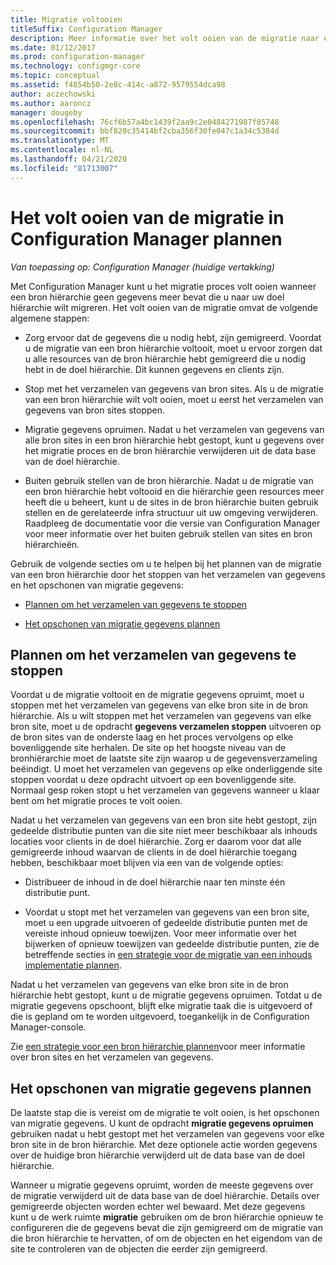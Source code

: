 ```yaml
---
title: Migratie voltooien
titleSuffix: Configuration Manager
description: Meer informatie over het volt ooien van de migratie naar een Configuration Manager huidige vertakkings doel hiërarchie nadat een bron hiërarchie geen gegevens meer heeft.
ms.date: 01/12/2017
ms.prod: configuration-manager
ms.technology: configmgr-core
ms.topic: conceptual
ms.assetid: f4854b50-2e8c-414c-a872-9579554dca98
author: aczechowski
ms.author: aaroncz
manager: dougeby
ms.openlocfilehash: 76cf6b57a4bc1439f2aa9c2e0484271987f85748
ms.sourcegitcommit: bbf820c35414bf2cba356f30fe047c1a34c5384d
ms.translationtype: MT
ms.contentlocale: nl-NL
ms.lasthandoff: 04/21/2020
ms.locfileid: "81713007"
---
```

# <a name="plan-to-complete-migration-in-configuration-manager"></a>Het volt ooien van de migratie in Configuration Manager plannen

*Van toepassing op: Configuration Manager (huidige vertakking)*

Met Configuration Manager kunt u het migratie proces volt ooien wanneer een bron hiërarchie geen gegevens meer bevat die u naar uw doel hiërarchie wilt migreren. Het volt ooien van de migratie omvat de volgende algemene stappen:  

-   Zorg ervoor dat de gegevens die u nodig hebt, zijn gemigreerd. Voordat u de migratie van een bron hiërarchie voltooit, moet u ervoor zorgen dat u alle resources van de bron hiërarchie hebt gemigreerd die u nodig hebt in de doel hiërarchie. Dit kunnen gegevens en clients zijn.  

-   Stop met het verzamelen van gegevens van bron sites. Als u de migratie van een bron hiërarchie wilt volt ooien, moet u eerst het verzamelen van gegevens van bron sites stoppen.  

-   Migratie gegevens opruimen. Nadat u het verzamelen van gegevens van alle bron sites in een bron hiërarchie hebt gestopt, kunt u gegevens over het migratie proces en de bron hiërarchie verwijderen uit de data base van de doel hiërarchie.  

-   Buiten gebruik stellen van de bron hiërarchie. Nadat u de migratie van een bron hiërarchie hebt voltooid en die hiërarchie geen resources meer heeft die u beheert, kunt u de sites in de bron hiërarchie buiten gebruik stellen en de gerelateerde infra structuur uit uw omgeving verwijderen. Raadpleeg de documentatie voor die versie van Configuration Manager voor meer informatie over het buiten gebruik stellen van sites en bron hiërarchieën.  

Gebruik de volgende secties om u te helpen bij het plannen van de migratie van een bron hiërarchie door het stoppen van het verzamelen van gegevens en het opschonen van migratie gegevens:  

-   [Plannen om het verzamelen van gegevens te stoppen](#Plan_to_Stop_Data_Gath)  

-   [Het opschonen van migratie gegevens plannen](#Plan_to_clean_up)  

##  <a name="plan-to-stop-gathering-data"></a><a name="Plan_to_Stop_Data_Gath"></a>Plannen om het verzamelen van gegevens te stoppen  
 Voordat u de migratie voltooit en de migratie gegevens opruimt, moet u stoppen met het verzamelen van gegevens van elke bron site in de bron hiërarchie. Als u wilt stoppen met het verzamelen van gegevens van elke bron site, moet u de opdracht **gegevens verzamelen stoppen** uitvoeren op de bron sites van de onderste laag en het proces vervolgens op elke bovenliggende site herhalen. De site op het hoogste niveau van de bronhiërarchie moet de laatste site zijn waarop u de gegevensverzameling beëindigt. U moet het verzamelen van gegevens op elke onderliggende site stoppen voordat u deze opdracht uitvoert op een bovenliggende site. Normaal gesp roken stopt u het verzamelen van gegevens wanneer u klaar bent om het migratie proces te volt ooien.  

 Nadat u het verzamelen van gegevens van een bron site hebt gestopt, zijn gedeelde distributie punten van die site niet meer beschikbaar als inhouds locaties voor clients in de doel hiërarchie. Zorg er daarom voor dat alle gemigreerde inhoud waarvan de clients in de doel hiërarchie toegang hebben, beschikbaar moet blijven via een van de volgende opties:  

-   Distribueer de inhoud in de doel hiërarchie naar ten minste één distributie punt.  

-   Voordat u stopt met het verzamelen van gegevens van een bron site, moet u een upgrade uitvoeren of gedeelde distributie punten met de vereiste inhoud opnieuw toewijzen. Voor meer informatie over het bijwerken of opnieuw toewijzen van gedeelde distributie punten, zie de betreffende secties in [een strategie voor de migratie van een inhouds implementatie plannen](../../core/migration/planning-a-content-deployment-migration-strategy.md).  

Nadat u het verzamelen van gegevens van elke bron site in de bron hiërarchie hebt gestopt, kunt u de migratie gegevens opruimen. Totdat u de migratie gegevens opschoont, blijft elke migratie taak die is uitgevoerd of die is gepland om te worden uitgevoerd, toegankelijk in de Configuration Manager-console.  

Zie [een strategie voor een bron hiërarchie plannen](../../core/migration/planning-a-source-hierarchy-strategy.md)voor meer informatie over bron sites en het verzamelen van gegevens.  

##  <a name="plan-to-clean-up-migration-data"></a><a name="Plan_to_clean_up"></a>Het opschonen van migratie gegevens plannen  
 De laatste stap die is vereist om de migratie te volt ooien, is het opschonen van migratie gegevens. U kunt de opdracht **migratie gegevens opruimen** gebruiken nadat u hebt gestopt met het verzamelen van gegevens voor elke bron site in de bron hiërarchie. Met deze optionele actie worden gegevens over de huidige bron hiërarchie verwijderd uit de data base van de doel hiërarchie.  

 Wanneer u migratie gegevens opruimt, worden de meeste gegevens over de migratie verwijderd uit de data base van de doel hiërarchie. Details over gemigreerde objecten worden echter wel bewaard. Met deze gegevens kunt u de werk ruimte **migratie** gebruiken om de bron hiërarchie opnieuw te configureren die de gegevens bevat die zijn gemigreerd om de migratie van die bron hiërarchie te hervatten, of om de objecten en het eigendom van de site te controleren van de objecten die eerder zijn gemigreerd.  
